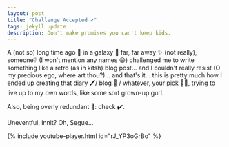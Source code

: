 ```yaml
---
layout: post
title: "Challenge Accepted ✔️"
tags: jekyll update
description: Don't make promises you can't keep kids.
---
```


A (not so) long time ago 📅 in a galaxy 🌌 far, far away ✨ (not really), someone❔ (I won't mention any names 😄) challenged me to write something like a retro (as in kitsh) blog post... and I couldn't really resist (O my precious ego, where art thou?)... and that's it... this is pretty much how I ended up creating that diary 🖊️/ blog 📔 / whatever, your pick 🤷‍♀️, trying to live up to my own words, like some sort grown-up gurl.

Also, being overly redundant 💬: check ✔️.

Uneventful, innit? Oh, Segue...

{% include youtube-player.html id="rJ_YP3oGrBo" %}
